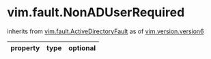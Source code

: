 vim.fault.NonADUserRequired
===========================
inherits from [vim.fault.ActiveDirectoryFault](docs/vim.fault.ActiveDirectoryFault.md)
as of [vim.version.version6](docs/vim.version.md)

| property | type | optional |
|:---------|:-----|:---------|
